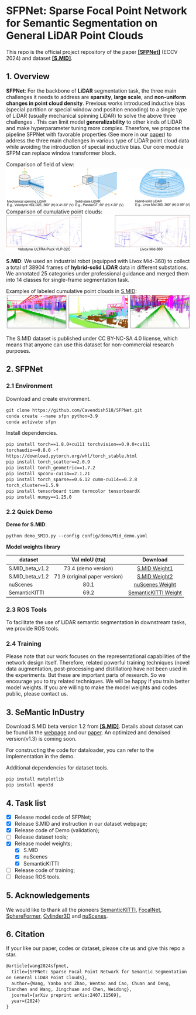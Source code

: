 # SFPNet: Sparse Focal Point Network for Semantic Segmentation on General LiDAR Point Clouds 

This repo is the official project repository of the paper **[\[SFPNet\]](http://arxiv.org/abs/2407.11569)** (ECCV 2024) and dataset **[\[S.MID\]](https://www.semanticindustry.top)**.

## 1. Overview
**SFPNet**: 
For the backbone of **LiDAR** segmentation task, the three main challenges it needs to address are **sparsity**, **large scale**, and **non-uniform changes in point cloud density**. 
Previous works introduced inductive bias (special partition or special window and position encoding) to a single type of LiDAR (usually mechanical spinning LiDAR) to solve the 
above three challenges . This can limit model **generalizability** to other kinds of LiDAR and make hyperparameter tuning more complex.
 Therefore, we propose the pipeline SFPNet with favorable properties (See more in our  [paper](http://arxiv.org/abs/2407.11569)) to address the three main challenges in various type of LiDAR
  point cloud data while avoiding the introduction of special inductive bias. Our core module SFPM can replace window transformer block.

Comparison of field of view:
![image](Figs/LiDAR1.jpg)
Comparison of cumulative point clouds:
![image](Figs/LiDAR2.jpg)



**S.MID**:
We used an industrial robot (equipped with Livox Mid-360) to collect a total of 38904 frames of **hybrid-solid LiDAR** data in different substations. 
We annotated 25 categories under professional guidance and merged them into 14 classes for single-frame segmentation task. 

Examples of labeled cumulative point clouds in [S.MID](https://www.semanticindustry.top/dataset):
![image](Figs/SMID.jpg)

The S.MID dataset is published under CC BY-NC-SA 4.0 license, which means that anyone can use this dataset for non-commercial research purposes.

## 2. SFPNet

### 2.1 Environment
Download and create environment.
```
git clone https://github.com/Cavendish518/SFPNet.git
conda create --name sfpn python=3.9
conda activate sfpn
```
Install dependencies.
```
pip install torch==1.8.0+cu111 torchvision==0.9.0+cu111 torchaudio==0.8.0 -f https://download.pytorch.org/whl/torch_stable.html
pip install torch_scatter==2.0.9
pip install torch_geometric==1.7.2
pip install spconv-cu114==2.1.21
pip install torch_sparse==0.6.12 cumm-cu114==0.2.8 torch_cluster==1.5.9
pip install tensorboard timm termcolor tensorboardX
pip install numpy==1.25.0
```

### 2.2 Quick Demo
**Demo for S.MID**:
```
python demo_SMID.py --config config/demo/Mid_demo.yaml
```

**Model weights library**

| dataset                                                                      |        Val mIoU (tta)         |         Download          |
|------------------------------------------------------------------------------|:-----------------------------:|:-------------------------:|
| S.MID_beta_v1.2                                                              |     73.4  (demo version)      | [S.MID Weight1](https://drive.google.com/file/d/1vrLca270ZrT7zDAiwE_9cMffiGse4qIl/view?usp=sharing) |
| S.MID_beta_v1.2 | 71.9 (original paper version) |       [S.MID Weight2](https://drive.google.com/file/d/1hvTmEdBdYSe-Rjgc-S9et9P5F5XdAB56/view?usp=sharing)       |
| nuScenes |             80.1              |      [nuScenes Weight](https://drive.google.com/file/d/1ovEpw6_1km28FM_YmHGwbs0ShUVraL4t/view?usp=sharing)      |
| SemanticKITTI |             69.2              |   [SemanticKITTI Weight](https://drive.google.com/file/d/1xoXseXGDKtNC4dm2axb_8u9rxzNS1Qe_/view?usp=sharing)    |

###  2.3 ROS Tools
To facilitate the use of LiDAR semantic segmentation in downstream tasks, we provide ROS tools.

###  2.4 Training
Please note that our work focuses on the representational capabilities of the network design itself. Therefore, related powerful training techniques (novel data augmentation, post-processing
 and distillation) have not been used in the experiments. But these are important parts of research. So we encourage you to try related techniques. We will be happy if you train better model 
 weights. If you are willing to make the model weights and codes public, please contact us.

## 3. SeMantic InDustry 
Download S.MID beta version 1.2 from **[\[S.MID\]](https://www.semanticindustry.top/download)**. Details about dataset can be found in the [webpage](https://www.semanticindustry.top) and our [paper](http://arxiv.org/abs/2407.11569). 
An optimized and denoised version(v1.3) is coming soon.

For constructing the code for dataloader, you can refer to the implementation in the demo.

Additional dependencies for dataset tools.
```
pip install matplotlib
pip install open3d
```

## 4. Task list
- [x] Release model code of SFPNet;
- [x] Release S.MID and instruction in our dataset webpage;
- [x] Release code of Demo (validation);
- [ ] Release dataset tools;
- [x] Release model weights;
  - [x] S.MID
  - [x] nuScenes
  - [x] SemanticKITTI
- [ ] Release code of training;
- [ ] Release ROS tools.
## 5. Acknowledgements
We would like to thank all the pioneers [SemanticKITTI](https://github.com/PRBonn/semantic-kitti-api), [FocalNet](https://github.com/microsoft/FocalNet), [SphereFormer](https://github.com/dvlab-research/SphereFormer/tree/master), [Cylinder3D](https://github.com/xinge008/Cylinder3D) and [nuScenes](https://github.com/nutonomy/nuscenes-devkit). 

## 6. Citation
If your like our paper, codes or dataset, please cite us and give this repo a star.
```
@article{wang2024sfpnet,
  title={SFPNet: Sparse Focal Point Network for Semantic Segmentation on General LiDAR Point Clouds},
  author={Wang, Yanbo and Zhao, Wentao and Cao, Chuan and Deng, Tianchen and Wang, Jingchuan and Chen, Weidong},
  journal={arXiv preprint arXiv:2407.11569},
  year={2024}
}
```
